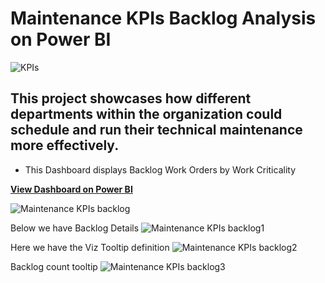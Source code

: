 # Maintenance KPIs Backlog Analysis on Power BI

![KPIs](https://github.com/mikeolaniyi/Maintenance_KPIs_Backlog_Analysis/assets/120651356/dfc102e5-7925-4b4e-b893-6d4af7cf1ed5)

## This project showcases how different departments within the organization could schedule and run their technical maintenance more effectively.

- This Dashboard displays Backlog Work Orders by Work Criticality


**[View Dashboard on Power BI](https://app.powerbi.com/view?r=eyJrIjoiNTE4ZWMwZGEtY2JlOS00ZjZlLTg0NGYtNWY1ZWJhMWU3OGY0IiwidCI6IjEyMWFkMTYxLTk3MTAtNDQ3Ny1iYjZlLWJmZWNlMmMyMmFjOSJ9)**

![Maintenance KPIs backlog](https://github.com/mikeolaniyi/Maintenance_KPIs_Backlog_Analysis/assets/120651356/4682e161-08e9-4164-8e70-b8bdd32aa520)


Below we have Backlog Details
![Maintenance KPIs backlog1](https://github.com/mikeolaniyi/Maintenance_KPIs_Backlog_Analysis/assets/120651356/c85a8d15-9df4-493d-89bb-2738a069d6ef)

Here we have the Viz Tooltip definition
![Maintenance KPIs backlog2](https://github.com/mikeolaniyi/Maintenance_KPIs_Backlog_Analysis/assets/120651356/40d3c7b6-d8f6-4fe0-9a2a-cc4580950431)

Backlog count tooltip
![Maintenance KPIs backlog3](https://github.com/mikeolaniyi/Maintenance_KPIs_Backlog_Analysis/assets/120651356/6d827a80-0a36-41be-bee4-b6536b58400b)
